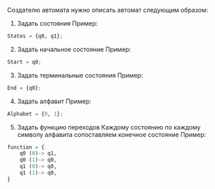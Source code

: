 Создателю автомата нужно описать автомат следующим образом:
1. Задать состояния 
Пример:
```python
States = {q0, q1};
```
2. Задать начальное состояние
Пример:
```python
Start = q0;
```
3. Задать терминальные состояния
Пример:
```python
End = {q0};
```
4. Задать алфавит
Пример:
```python
Alphabet = {0, 1};
```
5. Задать функцию переходов
Каждому состоянию по каждому символу алфавита сопоставляем конечное состояние
Пример:
```python
function = {
    q0 (0)-> q1,
    q0 (1)-> q0,
    q1 (0)-> q0,
    q1 (1)-> q0,
}
```
